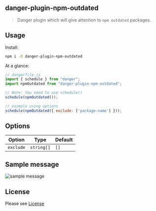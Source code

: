 ## danger-plugin-npm-outdated

> Danger plugin which will give attention to `npm outdated` packages.

## Usage

Install:

```sh
npm i -D danger-plugin-npm-outdated
```

At a glance:

```js
// dangerfile.js
import { schedule } from "danger";
import npmOutdated from "danger-plugin-npm-outdated";

// Note: You need to use schedule()
schedule(npmOutdated());

// example using options
schedule(npmOutdated({ exclude: ['package-name'] }));
```

## Options
| Option | Type | Default |
| ------ | ---- | ------- |
| `exclude` | `string[]` | `[]` |


## Sample message

![sample message](https://raw.githubusercontent.com/revathskumar/danger-plugin-npm-outdated/master/images/message.png)

## License

Please see [License](https://github.com/revathskumar/danger-plugin-npm-outdated/blob/master/License)
